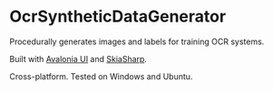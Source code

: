 # OcrSyntheticDataGenerator

Procedurally generates images and labels for training OCR systems.

Built with [Avalonia UI](https://github.com/AvaloniaUI) and [SkiaSharp](https://github.com/mono/SkiaSharp).

Cross-platform. Tested on Windows and Ubuntu.



